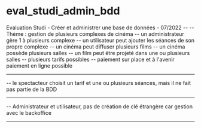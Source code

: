 # eval_studi_admin_bdd

Evaluation Studi - Créer et administrer une base de données - 07/2022 --
-- Thème : gestion de plusieurs complexes de cinéma
-- un administrateur gère 1 à plusieurs complexe
-- un utilisateur peut ajouter les séances de son propre complexe
-- un cinéma peut diffuser plusieurs films
-- un cinéma possède plusieurs salles
-- un film peut être projeté dans une ou plusieurs salles
-- plusieurs tarifs possibles
-- paiement sur place et à l'avenir paiement en ligne possible
-- --------------------------------------------------------
-- le spectacteur choisit un tarif et une ou plusieurs séances, mais il ne fait pas partie de la BDD
-- --------------------------------------------------------
-- Administrateur et utilisateur, pas de création de clé étrangère car gestion avec le backoffice 
-- --------------------------------------------------------
